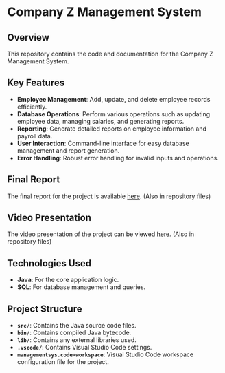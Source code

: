 # Company Z Management System

## Overview

This repository contains the code and documentation for the Company Z Management System.

## Key Features

- **Employee Management**: Add, update, and delete employee records efficiently.
- **Database Operations**: Perform various operations such as updating employee data, managing salaries, and generating reports.
- **Reporting**: Generate detailed reports on employee information and payroll data.
- **User Interaction**: Command-line interface for easy database management and report generation.
- **Error Handling**: Robust error handling for invalid inputs and operations.

## Final Report

The final report for the project is available [here](https://github.com/Walidabdul/Company-Z-Management-System-Project/blob/main/SWDD-Data%20Devs%20Final%20Report.pdf). (Also in repository files)

## Video Presentation

The video presentation of the project can be viewed [here](https://github.com/Walidabdul/Company-Z-Management-System-Project/blob/main/Data%20Devs%2C%20video%20presentation.mp4). (Also in repository files)


## Technologies Used

- **Java**: For the core application logic.
- **SQL**: For database management and queries.

## Project Structure

- **`src/`**: Contains the Java source code files.
- **`bin/`**: Contains compiled Java bytecode.
- **`lib/`**: Contains any external libraries used.
- **`.vscode/`**: Contains Visual Studio Code settings.
- **`managementsys.code-workspace`**: Visual Studio Code workspace configuration file for the project.

